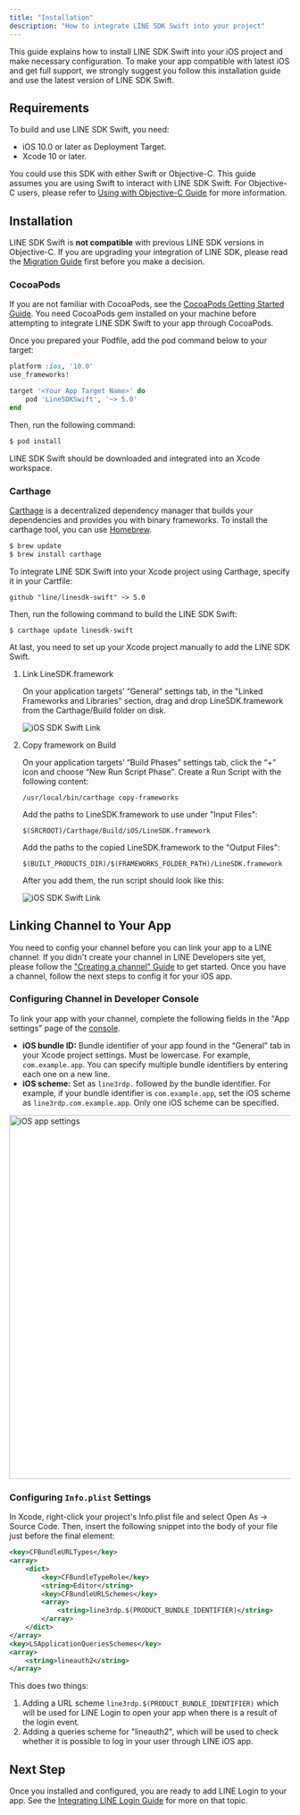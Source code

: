 ```yaml
---
title: "Installation"
description: "How to integrate LINE SDK Swift into your project"
---
```


This guide explains how to install LINE SDK Swift into your iOS project and make necessary configuration. To make your app compatible with latest iOS and get full support, we strongly suggest you follow this installation guide and use the latest version of LINE SDK Swift.

## Requirements

To build and use LINE SDK Swift, you need:

- iOS 10.0 or later as Deployment Target.
- Xcode 10 or later.

You could use this SDK with either Swift or Objective-C. This guide assumes you are using Swift to interact with LINE SDK Swift. For Objective-C users, please refer to [Using with Objective-C Guide][using-objc] for more information.

## Installation

LINE SDK Swift is **not compatible** with previous LINE SDK versions in Objective-C. If you are upgrading your integration of LINE SDK, please read the [Migration Guide][migration-guide] first before you make a decision.

### CocoaPods

If you are not familiar with CocoaPods, see the [CocoaPods Getting Started Guide][cocoa-pods-guide]. You need CocoaPods gem installed on your machine before attempting to integrate LINE SDK Swift to your app through CocoaPods.

Once you prepared your Podfile, add the pod command below to your target:

```ruby
platform :ios, '10.0'
use_frameworks!

target '<Your App Target Name>' do
    pod 'LineSDKSwift', '~> 5.0'
end
```

Then, run the following command:

```bash
$ pod install
```

LINE SDK Swift should be downloaded and integrated into an Xcode workspace.

### Carthage

[Carthage][carthage-home] is a decentralized dependency manager that builds your dependencies and provides you with binary frameworks. To install the carthage tool, you can use [Homebrew][homebrew-home].

```bash
$ brew update
$ brew install carthage
```

To integrate LINE SDK Swift into your Xcode project using Carthage, specify it in your Cartfile:

<!--TODO onevcat: Update the github repo name-->

```
github "line/linesdk-swift" ~> 5.0
```

Then, run the following command to build the LINE SDK Swift:

<!--TODO onevcat: Update the github repo name-->

```
$ carthage update linesdk-swift
```

At last, you need to set up your Xcode project manually to add the LINE SDK Swift.

1. Link LineSDK.framework

    On your application targets’ “General” settings tab, in the "Linked Frameworks and Libraries" section, drag and drop LineSDK.framework from the Carthage/Build folder on disk.

    ![iOS SDK Swift Link](/media/ios-sdk-swift/install-link.png)


2. Copy framework on Build

    On your application targets’ “Build Phases” settings tab, click the “+” icon and choose “New Run Script Phase”. Create a Run Script with the following content:
    
    ```
    /usr/local/bin/carthage copy-frameworks
    ```
    
    Add the paths to LineSDK.framework to use under "Input Files":
    
    ```
    $(SRCROOT)/Carthage/Build/iOS/LineSDK.framework
    ```
    
    Add the paths to the copied LineSDK.framework to the "Output Files":
    
    ```
    $(BUILT_PRODUCTS_DIR)/$(FRAMEWORKS_FOLDER_PATH)/LineSDK.framework
    ```
    
    After you add them, the run script should look like this:
    
    ![iOS SDK Swift Link](/media/ios-sdk-swift/install-carthage-copy.png)
    
## Linking Channel to Your App

You need to config your channel before you can link your app to a LINE channel. If you didn't create your channel in LINE Developers site yet, please follow the ["Creating a channel" Guide][create-channel] to get started. Once you have a channel, follow the next steps to config it for your iOS app.

### Configuring Channel in Developer Console

To link your app with your channel, complete the following fields in the "App settings" page of the [console][console].

- **iOS bundle ID:** Bundle identifier of your app found in the “General” tab in your Xcode project settings. Must be lowercase. For example, `com.example.app`. You can specify multiple bundle identifiers by entering each one on a new line.
- **iOS scheme:** Set as `line3rdp.` followed by the bundle identifier. For example, if your bundle identifier is `com.example.app`, set the iOS scheme as `line3rdp.com.example.app`. Only one iOS scheme can be specified.

<img class="Md104ImgBorder Md68ImgMax" alt="iOS app settings" src="/media/line-login/integrate-login-ios/ios-app-settings.png" width="650px">

### Configuring `Info.plist` Settings

In Xcode, right-click your project's Info.plist file and select Open As -> Source Code. Then, insert the following snippet into the body of your file just before the final </dict> element:

```xml
<key>CFBundleURLTypes</key>
<array>
    <dict>
        <key>CFBundleTypeRole</key>
        <string>Editor</string>
        <key>CFBundleURLSchemes</key>
        <array>
            <string>line3rdp.$(PRODUCT_BUNDLE_IDENTIFIER)</string>
        </array>
    </dict>
</array>
<key>LSApplicationQueriesSchemes</key>
<array>
    <string>lineauth2</string>
</array>
```

This does two things:

1. Adding a URL scheme `line3rdp.$(PRODUCT_BUNDLE_IDENTIFIER)` which will be used for LINE Login to open your app when there is a result of the login event.
2. Adding a queries scheme for "lineauth2", which will be used to check whether it is possible to log in your user through LINE iOS app.

## Next Step

Once you installed and configured, you are ready to add LINE Login to your app. See the [Integrating LINE Login Guide][login-guide] for more on that topic.

[using-objc]: /docs/ios-sdk-swift/using-objc
[migration-guide]: /docs/ios-sdk-swift/migration-guide
[cocoa-pods-guide]: https://guides.cocoapods.org/using/getting-started.html
[carthage-home]: https://github.com/Carthage/Carthage
[homebrew-home]: http://brew.sh/
[create-channel]: /docs/line-login/getting-started
[console]: /console/
[login-guide]: /docs/ios-sdk-swift/login
